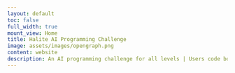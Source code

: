 ```yaml
---
layout: default
toc: false
full_width: true
mount_view: Home
title: Halite AI Programming Challenge
image: assets/images/opengraph.png
content: website
description: An AI programming challenge for all levels | Users code bots to compete on a virtual board in a range of languages, strategies, or using machine learning.
---
```


<div id="home-container">
</div>
